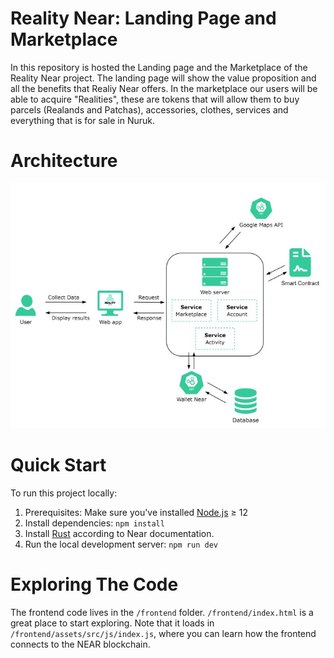 Reality Near: Landing Page and Marketplace
==================

In this repository is hosted the Landing page and the Marketplace of the Reality Near project. The landing page will show the value proposition and all the benefits that Realiy Near offers. In the marketplace our users will be able to acquire "Realities", these are tokens that will allow them to buy parcels (Realands and Patchas), accessories, clothes, services and everything that is for sale in Nuruk.

Architecture
===========
![Front End Architecture](/frontend/assets/img/readme/architecture.jpg "Front End Architecture")

Quick Start
===========

To run this project locally:

1. Prerequisites: Make sure you've installed [Node.js] ≥ 12
2. Install dependencies: `npm install`
3. Install [Rust] according to Near documentation.
4. Run the local development server: `npm run dev`

Exploring The Code
==================
The frontend code lives in the `/frontend` folder. `/frontend/index.html` is a great place to start exploring. Note that it loads in `/frontend/assets/src/js/index.js`, where you can learn how the frontend connects to the NEAR blockchain.

  [create-near-app]: https://github.com/near/create-near-app
  [Node.js]: https://nodejs.org/en/download/package-manager/
  [jest]: https://jestjs.io/
  [NEAR accounts]: https://docs.near.org/docs/concepts/account
  [NEAR Wallet]: https://wallet.testnet.near.org/
  [near-cli]: https://github.com/near/near-cli
  [gh-pages]: https://github.com/tschaub/gh-pages
  [Rust]: https://docs.near.org/docs/develop/contracts/rust/intro
